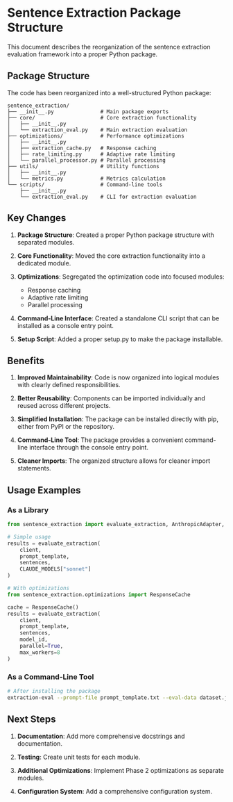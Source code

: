 # Sentence Extraction Package Structure

This document describes the reorganization of the sentence extraction evaluation framework into a proper Python package.

## Package Structure

The code has been reorganized into a well-structured Python package:

```
sentence_extraction/
├── __init__.py               # Main package exports
├── core/                     # Core extraction functionality
│   ├── __init__.py
│   └── extraction_eval.py    # Main extraction evaluation
├── optimizations/            # Performance optimizations
│   ├── __init__.py
│   ├── extraction_cache.py   # Response caching
│   ├── rate_limiting.py      # Adaptive rate limiting
│   └── parallel_processor.py # Parallel processing
├── utils/                    # Utility functions
│   ├── __init__.py
│   └── metrics.py            # Metrics calculation
└── scripts/                  # Command-line tools
    ├── __init__.py
    └── extraction_eval.py    # CLI for extraction evaluation
```

## Key Changes

1. **Package Structure**: Created a proper Python package structure with separated modules.

2. **Core Functionality**: Moved the core extraction functionality into a dedicated module.

3. **Optimizations**: Segregated the optimization code into focused modules:
   - Response caching
   - Adaptive rate limiting
   - Parallel processing

4. **Command-Line Interface**: Created a standalone CLI script that can be installed as a console entry point.

5. **Setup Script**: Added a proper setup.py to make the package installable.

## Benefits

1. **Improved Maintainability**: Code is now organized into logical modules with clearly defined responsibilities.

2. **Better Reusability**: Components can be imported individually and reused across different projects.

3. **Simplified Installation**: The package can be installed directly with pip, either from PyPI or the repository.

4. **Command-Line Tool**: The package provides a convenient command-line interface through the console entry point.

5. **Cleaner Imports**: The organized structure allows for cleaner import statements.

## Usage Examples

### As a Library

```python
from sentence_extraction import evaluate_extraction, AnthropicAdapter, CLAUDE_MODELS

# Simple usage
results = evaluate_extraction(
    client, 
    prompt_template, 
    sentences, 
    CLAUDE_MODELS["sonnet"]
)

# With optimizations
from sentence_extraction.optimizations import ResponseCache

cache = ResponseCache()
results = evaluate_extraction(
    client, 
    prompt_template, 
    sentences, 
    model_id,
    parallel=True,
    max_workers=8
)
```

### As a Command-Line Tool

```bash
# After installing the package
extraction-eval --prompt-file prompt_template.txt --eval-data dataset.json --model sonnet
```

## Next Steps

1. **Documentation**: Add more comprehensive docstrings and documentation.

2. **Testing**: Create unit tests for each module.

3. **Additional Optimizations**: Implement Phase 2 optimizations as separate modules.

4. **Configuration System**: Add a comprehensive configuration system.